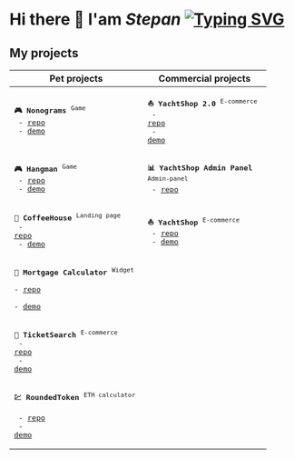 # Hi there 👋 I'am ***Stepan*** [![Typing SVG](https://readme-typing-svg.herokuapp.com?color=%2336BCF7&lines=JavaScript+developer)](https://git.io/typing-svg)

## My projects
|  Pet projects                                   |         Commercial projects                                                                                |
|----------------------------------------------------------|---------------------------------------------------------------------------------------------------|
| <pre>**🎮 Nonograms** <sup>Game</sup> <br/>   - [repo](https://github.com/RoundedToken/nonograms)<br/>   - [demo](https://rolling-scopes-school.github.io/roundedtoken-JSFE2023Q4/nonograms/dist/index.html)</pre>   | <pre>**⛵ YachtShop 2.0** <sup>E-commerce</sup> <br/>   - [repo](https://github.com/RoundedToken/yacht_shop_2.0)<br/>   - [demo](https://yachtshop.ee/)</pre> |
| <pre>**🎮 Hangman** <sup>Game</sup> <br/>   - [repo](https://github.com/RoundedToken/hangman)<br/>   - [demo](https://rolling-scopes-school.github.io/roundedtoken-JSFE2023Q4/hangman/dist/index.html)</pre>   | <pre>**📊 YachtShop Admin Panel** <sup>Admin-panel</sup> <br/>   - [repo](https://github.com/RoundedToken/yacht_shop_admin)  |
| <pre>**🍰 CoffeeHouse** <sup>Landing page</sup> <br/>   - [repo](https://github.com/RoundedToken/CoffeeHouse)<br/>   - [demo](https://rolling-scopes-school.github.io/roundedtoken-JSFE2023Q4/coffee-house/dist/)</pre>   | <pre>**⛵ YachtShop** <sup>E-commerce</sup> <br/>   - [repo](https://github.com/RoundedToken/yacht_shop)<br/>   - [demo](https://yachtshop.ee/)</pre> |
| <pre>**🏦 Mortgage Calculator** <sup>Widget</sup> <br/>   - [repo](https://github.com/RoundedToken/mortgage_calculator_form)<br/>   - [demo](https://mortgage-calculator-form.onrender.com)</pre>   | |
|<pre>**🍿 TicketSearch** <sup>E-commerce</sup> <br/>   - [repo](https://github.com/RoundedToken/ticketSearch)<br/>   - [demo](https://ticketsearch.vercel.app/)</pre>|<!--- COMM -->|
|<pre>**💹 RoundedToken** <sup>ETH calculator</sup> <br/>   - [repo](https://github.com/RoundedToken/rounded_token_app)<br/>   - [demo](https://rounded-token-app-static.onrender.com/)</pre>|<!--- COMM -->|
<!---
## Skills
- 📑 **Languages** &emsp;
![JavaScript](https://img.shields.io/badge/javascript-%23323330.svg?style=for-the-badge&logo=javascript&logoColor=%23F7DF1E)
![TypeScript](https://img.shields.io/badge/typescript-%23007ACC.svg?style=for-the-badge&logo=typescript&logoColor=white)
![HTML5](https://img.shields.io/badge/html5-%23E34F26.svg?style=for-the-badge&logo=html5&logoColor=white)
![CSS3](https://img.shields.io/badge/css3-%231572B6.svg?style=for-the-badge&logo=css3&logoColor=white)

- ⚙️ **JS runtime** &emsp;
![NodeJS](https://img.shields.io/badge/node.js-6DA55F?style=for-the-badge&logo=node.js&logoColor=white)
![Bun](https://img.shields.io/badge/Bun-%23000000.svg?style=for-the-badge&logo=bun&logoColor=white)

- 📚 **Front-end stack** &emsp;
![React](https://img.shields.io/badge/react-%2320232a.svg?style=for-the-badge&logo=react&logoColor=%2361DAFB)
![Next JS](https://img.shields.io/badge/Next-black?style=for-the-badge&logo=next.js&logoColor=white)
![Redux](https://img.shields.io/badge/redux-%23593d88.svg?style=for-the-badge&logo=redux&logoColor=white)

- 📚 **Back-end stack** &emsp;
![NestJS](https://img.shields.io/badge/nestjs-%23E0234E.svg?style=for-the-badge&logo=nestjs&logoColor=white)
![Express.js](https://img.shields.io/badge/express.js-%23404d59.svg?style=for-the-badge&logo=express&logoColor=%2361DAFB)
![JWT](https://img.shields.io/badge/JWT-black?style=for-the-badge&logo=JSON%20web%20tokens)

- 💾 **DB's** &emsp;
![MicrosoftSQLServer](https://img.shields.io/badge/Microsoft%20SQL%20Server-CC2927?style=for-the-badge&logo=microsoft%20sql%20server&logoColor=white)
![Postgres](https://img.shields.io/badge/postgres-%23316192.svg?style=for-the-badge&logo=postgresql&logoColor=white)
![MongoDB](https://img.shields.io/badge/MongoDB-%234ea94b.svg?style=for-the-badge&logo=mongodb&logoColor=white)
![Redis](https://img.shields.io/badge/redis-%23DD0031.svg?style=for-the-badge&logo=redis&logoColor=white)

- 🖼 **UI** &emsp;
![SASS](https://img.shields.io/badge/SASS-hotpink.svg?style=for-the-badge&logo=SASS&logoColor=white)
![TailwindCSS](https://img.shields.io/badge/tailwindcss-%2338B2AC.svg?style=for-the-badge&logo=tailwind-css&logoColor=white)

- 📦 **Bundlers** &emsp;
![Webpack](https://img.shields.io/badge/webpack-%238DD6F9.svg?style=for-the-badge&logo=webpack&logoColor=black)
![Vite](https://img.shields.io/badge/vite-%23646CFF.svg?style=for-the-badge&logo=vite&logoColor=white)

- 🧪 **Testing** &emsp;
![Jest](https://img.shields.io/badge/-jest-%23C21325?style=for-the-badge&logo=jest&logoColor=white)
![Testing-Library](https://img.shields.io/badge/-TestingLibrary-%23E33332?style=for-the-badge&logo=testing-library&logoColor=white)
![cypress](https://img.shields.io/badge/-cypress-%23E5E5E5?style=for-the-badge&logo=cypress&logoColor=058a5e)

- 🔬 **DevOps** &emsp;
![Shell Script](https://img.shields.io/badge/shell_script-%23121011.svg?style=for-the-badge&logo=gnu-bash&logoColor=white)
![Nginx](https://img.shields.io/badge/nginx-%23009639.svg?style=for-the-badge&logo=nginx&logoColor=white)
![Docker](https://img.shields.io/badge/docker-%230db7ed.svg?style=for-the-badge&logo=docker&logoColor=white)
![GitHub Actions](https://img.shields.io/badge/github%20actions-%232671E5.svg?style=for-the-badge&logo=githubactions&logoColor=white)
![GitLab CI](https://img.shields.io/badge/gitlab%20ci-%23181717.svg?style=for-the-badge&logo=gitlab&logoColor=white)
![Github Pages](https://img.shields.io/badge/github%20pages-121013?style=for-the-badge&logo=github&logoColor=white)
![Vercel](https://img.shields.io/badge/vercel-%23000000.svg?style=for-the-badge&logo=vercel&logoColor=white)
![Render](https://img.shields.io/badge/Render-%46E3B7.svg?style=for-the-badge&logo=render&logoColor=white)

- 🧰 **Tooling** &emsp;
![Visual Studio Code](https://img.shields.io/badge/Visual%20Studio%20Code-0078d7.svg?style=for-the-badge&logo=visual-studio-code&logoColor=white)
![Figma](https://img.shields.io/badge/figma-%23F24E1E.svg?style=for-the-badge&logo=figma&logoColor=white)
![Git](https://img.shields.io/badge/git-%23F05033.svg?style=for-the-badge&logo=git&logoColor=white)
![NPM](https://img.shields.io/badge/NPM-%23CB3837.svg?style=for-the-badge&logo=npm&logoColor=white)
![ESLint](https://img.shields.io/badge/ESLint-4B3263?style=for-the-badge&logo=eslint&logoColor=white)
![Insomnia](https://img.shields.io/badge/Insomnia-black?style=for-the-badge&logo=insomnia&logoColor=5849BE)
![Postman](https://img.shields.io/badge/Postman-FF6C37?style=for-the-badge&logo=postman&logoColor=white)

- 🗓 **Teamwork** &emsp;
![GitLab](https://img.shields.io/badge/gitlab-%23181717.svg?style=for-the-badge&logo=gitlab&logoColor=white)
![GitHub](https://img.shields.io/badge/github-%23121011.svg?style=for-the-badge&logo=github&logoColor=white)
![Trello](https://img.shields.io/badge/Trello-%23026AA7.svg?style=for-the-badge&logo=Trello&logoColor=white)
![Notion](https://img.shields.io/badge/Notion-%23000000.svg?style=for-the-badge&logo=notion&logoColor=white)
![Confluence](https://img.shields.io/badge/confluence-%23172BF4.svg?style=for-the-badge&logo=confluence&logoColor=white)
![Jira](https://img.shields.io/badge/jira-%230A0FFF.svg?style=for-the-badge&logo=jira&logoColor=white)
![Slack](https://img.shields.io/badge/Slack-4A154B?style=for-the-badge&logo=slack&logoColor=white)

## Problem solving skills
[![Hackerrank](https://img.shields.io/badge/-Hackerrank-2EC866?style=for-the-badge&logo=HackerRank&logoColor=white)](https://www.hackerrank.com/RoundedToken?hr_r=1)
[![Codewars](https://img.shields.io/badge/Codewars-B1361E?style=for-the-badge&logo=codewars&logoColor=grey)](https://www.codewars.com/users/RoundedToken)
[![LeetCode](https://img.shields.io/badge/LeetCode-000000?style=for-the-badge&logo=LeetCode&logoColor=#d16c06)](https://leetcode.com/RoundedToken/)
[<img align='right' src='https://www.codewars.com/users/RoundedToken/badges/large'/>](https://www.codewars.com/users/RoundedToken)
![](https://leetcard.jacoblin.cool/RoundedToken?ext=heatmap)

<!---
1. **YachtShop 2.0** <sup>E-commerce</sup>
    - [repo](https://github.com/RoundedToken/yacht_shop_2.0)   
    - [demo](https://yachtshop.ee/)                              
2. **YachtShop Admin Panel** <sup>Admin-panel</sup>
    - [repo](https://github.com/RoundedToken/yacht_shop_admin)
3. **YachtShop** <sup>E-commerce</sup>
    - [repo](https://github.com/RoundedToken/yacht_shop)
    - [demo](https://yachtshop.ee/)

### Pet projects
1. **Hangman** <sup>Game</sup>
    - [repo](https://github.com/RoundedToken/hangman)
    - [demo](https://rolling-scopes-school.github.io/roundedtoken-JSFE2023Q4/hangman/dist/index.html)
2. **CoffeeHouse** <sup>Landing page</sup>
    - [repo](https://github.com/RoundedToken/CoffeeHouse)
    - [demo](https://rolling-scopes-school.github.io/roundedtoken-JSFE2023Q4/coffee-house/dist/)
3. **Mortgage Calculator** <sup>Widget</sup>
    - [repo](https://github.com/RoundedToken/mortgage_calculator_form)
    - [demo](https://mortgage-calculator-form.onrender.com) 
4. **TicketSearch** <sup>E-commerce</sup>
    - [repo](https://github.com/RoundedToken/ticketSearch)
    - [demo](https://ticketsearch.vercel.app/)
5. **RoundedToken** <sup>ETH calculator</sup>
    - [repo](https://github.com/RoundedToken/rounded_token_app)
    - [demo](https://rounded-token-app-static.onrender.com/)
)
--->
